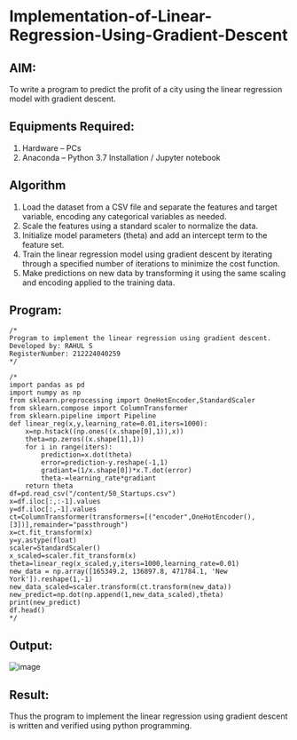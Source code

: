 # Implementation-of-Linear-Regression-Using-Gradient-Descent

## AIM:
To write a program to predict the profit of a city using the linear regression model with gradient descent.

## Equipments Required:
1. Hardware – PCs
2. Anaconda – Python 3.7 Installation / Jupyter notebook

## Algorithm
1. Load the dataset from a CSV file and separate the features and target variable, encoding any categorical variables as needed.
2. Scale the features using a standard scaler to normalize the data.
3. Initialize model parameters (theta) and add an intercept term to the feature set.
4. Train the linear regression model using gradient descent by iterating through a specified number of iterations to minimize the cost function.
5. Make predictions on new data by transforming it using the same scaling and encoding applied to the training data.
 

## Program:
```
/*
Program to implement the linear regression using gradient descent.
Developed by: RAHUL S 
RegisterNumber: 212224040259
*/
```  
```
/*
import pandas as pd
import numpy as np
from sklearn.preprocessing import OneHotEncoder,StandardScaler
from sklearn.compose import ColumnTransformer
from sklearn.pipeline import Pipeline
def linear_reg(x,y,learning_rate=0.01,iters=1000):
    x=np.hstack((np.ones((x.shape[0],1)),x))
    theta=np.zeros((x.shape[1],1))
    for i in range(iters):
        prediction=x.dot(theta)
        error=prediction-y.reshape(-1,1)
        gradiant=(1/x.shape[0])*x.T.dot(error)
        theta-=learning_rate*gradiant
    return theta
df=pd.read_csv("/content/50_Startups.csv")
x=df.iloc[:,:-1].values
y=df.iloc[:,-1].values
ct=ColumnTransformer(transformers=[("encoder",OneHotEncoder(),[3])],remainder="passthrough")
x=ct.fit_transform(x)
y=y.astype(float)
scaler=StandardScaler()
x_scaled=scaler.fit_transform(x)
theta=linear_reg(x_scaled,y,iters=1000,learning_rate=0.01)
new_data = np.array([165349.2, 136897.8, 471784.1, 'New York']).reshape(1,-1)
new_data_scaled=scaler.transform(ct.transform(new_data))
new_predict=np.dot(np.append(1,new_data_scaled),theta)
print(new_predict)
df.head()
*/
```

## Output:

![image](https://github.com/user-attachments/assets/6fa8684b-ed27-4824-afd8-b0b44d49e1ef)

## Result:
Thus the program to implement the linear regression using gradient descent is written and verified using python programming.
